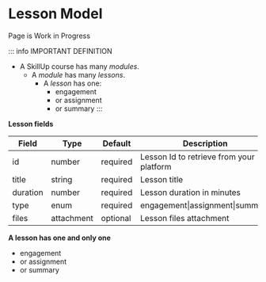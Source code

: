 # Lesson Model

<Badge type="warning">Page is Work in Progress</Badge>

::: info IMPORTANT DEFINITION

- A SkillUp course has many *modules*.
    - A *module* has many *lessons*.
        - A *lesson* has one:
            - engagement
            - or assignment
            - or summary
:::


**Lesson fields**

| Field    | Type       | Default  | Description                               |
| -------- | ---------- | -------- | ----------------------------------------- |
| id       | number     | required | Lesson Id to retrieve from your platform |
| title    | string     | required | Lesson title                             |
| duration | number     | required | Lesson duration in minutes               |
| type     | enum       | required | engagement\|assignment\|summary           |
| files    | attachment | optional | Lesson files attachment                  |

**A lesson has one and only one**

- engagement
- or assignment
- or summary
